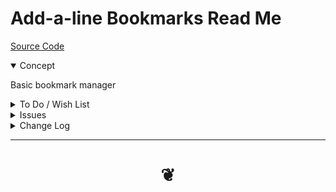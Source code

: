 # Add-a-line Bookmarks Read Me

[Source Code ]()

<details open>

<summary>Concept</summary>

Basic bookmark manager

</details>

<details>

<summary>To Do / Wish List</summary>

* 2019-06-03 ~ Theo ~ Menus: add back the variety
* 2019-06-03 ~ Theo ~ File open
* 2019-06-03 ~ Theo ~ Finish adding comments

***

* 2019-06-03 ~ Theo ~ Tags: add trimming, sorting, removing duplicates
* 2019-06-03 ~ Theo ~ add favicon of the site
* 2019-06-03 ~ Theo ~ Save to and read from gists
* 2019-06-03 ~ Theo ~ Add search and various sorts
* 2019-06-03 ~ Theo ~ Remove dead links

</details>

<details>

<summary>Issues</summary>


</details>

<details>

<summary>Change Log</summary>

### 2019-06-08 ~ Theo

* F - BTG.js: Add bookmarks by tag
* F - BDM.js: Add bookmarks by domain
* R - AAL: refactor all

### 2019-06-03 ~ Theo

* Added four modules or seven total or something

I am really enjoying this little effort. Features are coming in thick and fast.

### 2019-06-01 ~ Theo

* First commit

</details>

***

# <center title="hello!" ><a href=javascript:window.scrollTo(0,0); style=text-decoration:none; > ❦ </a></center>

